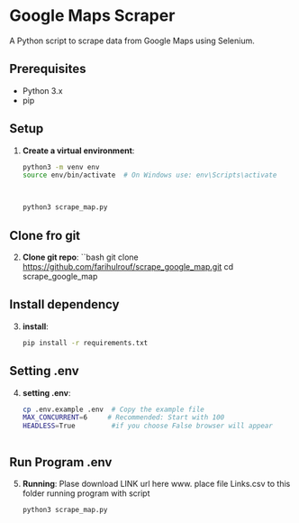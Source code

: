 # Google Maps Scraper

A Python script to scrape data from Google Maps using Selenium.

## Prerequisites

- Python 3.x
- pip

## Setup

1. **Create a virtual environment**:
   ```bash
   python3 -m venv env
   source env/bin/activate  # On Windows use: env\Scripts\activate



   python3 scrape_map.py

## Clone fro git
2. **Clone git repo**:
   ``bash
   git clone https://github.com/farihulrouf/scrape_google_map.git
   cd scrape_google_map

## Install dependency 
3. **install**:
   ```bash
   pip install -r requirements.txt

## Setting .env
4. **setting .env**:
   ```bash
   cp .env.example .env  # Copy the example file
   MAX_CONCURRENT=6     # Recommended: Start with 100
   HEADLESS=True         #if you choose False browser will appear  



## Run Program .env
5. **Running**:
   Plase download LINK url here www.
   place file Links.csv to this folder
   running program with script
   ```bash
   python3 scrape_map.py

